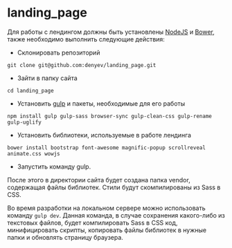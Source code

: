 # landing_page

Для работы с лендингом должны быть установлены [NodeJS](https://nodejs.org) и [Bower](https://bower.io), также необходимо выполнить следующие действия:

* Склонировать репозиторий
```
git clone git@github.com:denyev/landing_page.git
```

* Зайти в папку сайта
```
cd landing_page
```

* Установить [gulp](http://gulpjs.com/) и пакеты, необходимые для его работы
```
npm install gulp gulp-sass browser-sync gulp-clean-css gulp-rename gulp-uglify
```

* Установить библиотеки, используемые в работе лендинга
```
bower install bootstrap font-awesome magnific-popup scrollreveal animate.css wowjs
```

* Запустить команду gulp.

После этого в директории сайта будет создана папка vendor, содержащая файлы библиотек. Стили будут скомпилированы из Sass в CSS. 

Во время разработки на локальном сервере можно использовать команду `gulp dev`. Данная команда, в случае сохранения какого-либо из текстовых файлов,
будет компилировать Sass в CSS код, минифицировать скрипты, копировать файлы библиотек в нужные папки и обновлять страницу браузера.
